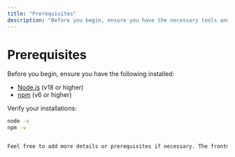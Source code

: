 ```yaml
---
title: "Prerequisites"
description: "Before you begin, ensure you have the necessary tools and software installed."
---
```


# Prerequisites

Before you begin, ensure you have the following installed:

- [Node.js](https://nodejs.org/) (v18 or higher)
- [npm](https://www.npmjs.com/) (v6 or higher)

Verify your installations:

```sh
node -v
npm -v


Feel free to add more details or prerequisites if necessary. The frontmatter is correctly added for better SEO and structure.


